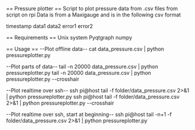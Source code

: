 == Pressure plotter ==
Script to plot pressure data from .csv files from script on rpi
Data is from a Maxigauge and is in the following csv format

timestamp data1 data2 error1 error2

== Requirements ==
Unix system
Pyqtgraph
numpy

== Usage ==
--Plot offline data--
cat data_pressure.csv | python pressureplotter.py

--Plot parts of data--
tail -n 20000 data_pressure.csv | python pressureplotter.py
tail -n 20000 data_pressure.csv | python pressureplotter.py --crosshair

--Plot realtime over ssh--
ssh pi@host tail -f folder/data_pressure.csv 2>&1 | python pressureplotter.py
ssh pi@host tail -f folder/data_pressure.csv 2>&1 | python pressureplotter.py --crosshair

--Plot realtime over ssh, start at beginning--
ssh pi@host tail -n+1 -f folder/data_pressure.csv 2>&1 | python pressureplotter.py
